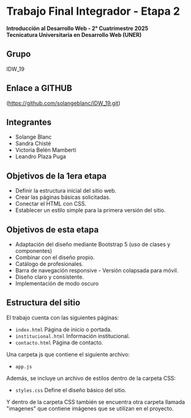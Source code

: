 # Trabajo Final Integrador - Etapa 2  
**Introducción al Desarrollo Web - 2° Cuatrimestre 2025**  
**Tecnicatura Universitaria en Desarrollo Web (UNER)**  

## Grupo
IDW_19

## Enlace a GITHUB 
(https://github.com/solangeblanc/IDW_19.git)

## Integrantes  
- Solange Blanc
- Sandra Chisté
- Victoria Belén Mamberti
- Leandro Plaza Puga 

## Objetivos de la 1era etapa
- Definir la estructura inicial del sitio web.  
- Crear las páginas básicas solicitadas.  
- Conectar el HTML con CSS.  
- Establecer un estilo simple para la primera versión del sitio. 

## Objetivos de esta etapa
- Adaptación del diseño mediante Bootstrap 5 (uso de clases y componentes)
- Combinar con el diseño propio. 
- Catálogo de profesionales.
- Barra de navegación responsive - Versión colapsada para móvil.  
- Diseño claro y consistente.
- Implementación de modo oscuro

## Estructura del sitio  
El trabajo cuenta con las siguientes páginas:  
- `index.html`      Página de inicio o portada.  
- `institucional.html`       Información institucional.  
- `contacto.html`   Página de contacto.  

Una carpeta js que contiene el siguiente archivo:
- `app.js`

Además, se incluye un archivo de estilos dentro de la carpeta CSS:  
- `styles.css`        Define el diseño básico del sitio.

Y dentro de la carpeta CSS también se encuentra otra carpeta llamada "imagenes" que contiene imágenes que se utilizan en el proyecto. 
